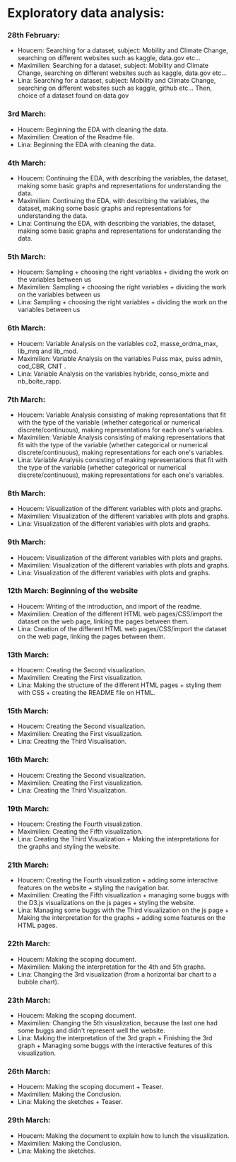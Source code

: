 # Exploratory data analysis:
 
### 28th February:
- Houcem: Searching for a dataset, subject: Mobility and Climate Change, searching on different websites such as kaggle, data.gov etc...
- Maximilien: Searching for a dataset, subject: Mobility and Climate Change, searching on different websites such as kaggle, data.gov etc...
- Lina: Searching for a dataset, subject: Mobility and Climate Change, searching on different websites such as kaggle, github etc...
Then, choice of a dataset found on data.gov
 
### 3rd March:
 
- Houcem: Beginning the EDA with cleaning the data.
- Maximilien: Creation of the Readme file.
- Lina: Beginning the EDA with cleaning the data.
 
### 4th March:
 
- Houcem: Continuing the EDA, with describing the variables, the dataset, making some basic graphs and representations for understanding the data.
- Maximilien: Continuing the EDA, with describing the variables, the dataset, making some basic graphs and representations for understanding the data.
- Lina: Continuing the EDA, with describing the variables, the dataset, making some basic graphs and representations for understanding the data.
 
### 5th March:
 
- Houcem: Sampling + choosing the right variables + dividing the work on the variables between us
- Maximilien: Sampling + choosing the right variables + dividing the work on the variables between us
- Lina: Sampling + choosing the right variables + dividing the work on the variables between us
 
### 6th March:
 
- Houcem: Variable Analysis on the variables co2, masse_ordma_max, lib_mrq and lib_mod.
- Maximilien: Variable Analysis on the variables Puiss max, puiss admin, cod_CBR, CNIT .
- Lina: Variable Analysis on the variables hybride, conso_mixte and nb_boite_rapp.
 
### 7th March:
 
- Houcem: Variable Analysis consisting of making representations that fit with the type of the variable (whether categorical or numerical discrete/continuous), making representations for each one's variables.
- Maximilien: Variable Analysis consisting of making representations that fit with the type of the variable (whether categorical or numerical discrete/continuous), making representations for each one's variables.
- Lina: Variable Analysis consisting of making representations that fit with the type of the variable (whether categorical or numerical discrete/continuous), making representations for each one's variables.
 
### 8th March:
 
- Houcem: Visualization of the different variables with plots and graphs.
- Maximilien: Visualization of the different variables with plots and graphs.
- Lina: Visualization of the different variables with plots and graphs.
 
### 9th March:
 
- Houcem: Visualization of the different variables with plots and graphs.
- Maximilien: Visualization of the different variables with plots and graphs.
- Lina: Visualization of the different variables with plots and graphs.
 
### 12th March: Beginning of the website
 
- Houcem: Writing of the introduction, and import of the readme.
- Maximilien: Creation of the different HTML web pages/CSS/import the dataset on the web page, linking the pages between them.
- Lina: Creation of the different HTML web pages/CSS/import the dataset on the web page, linking the pages between them.
 
### 13th March:
 
- Houcem: Creating the Second visualization.
- Maximilien: Creating the First visualization.
- Lina: Making the structure of the different HTML pages + styling them with CSS + creating the README file on HTML.
 
### 15th March:
 
- Houcem: Creating the Second visualization.
- Maximilien: Creating the First visualization.
- Lina: Creating the Third Visualisation.
 
### 16th March:
 
- Houcem: Creating the Second visualization.
- Maximilien: Creating the First visualization.
- Lina: Creating the Third Visualization.
 
### 19th March:
 
- Houcem: Creating the Fourth visualization.
- Maximilien: Creating the Fifth visualization.
- Lina: Creating the Third Visualization + Making the interpretations for the graphs and styling the website.
 
### 21th March:
 
- Houcem: Creating the Fourth visualization + adding some interactive features on the website + styling the navigation bar.
- Maximilien: Creating the Fifth visualization + managing some buggs with the D3.js visualizations on the js pages + styling the website.
- Lina: Managing some buggs with the Third visualization on the js page + Making the interpretation for the graphs + adding some features on the HTML pages.
 
### 22th March:
 
- Houcem: Making the scoping document.
- Maximilien: Making the interpretation for the 4th and 5th graphs.
- Lina: Changing the 3rd visualization (from a horizontal bar chart to a bubble chart).
 
### 23th March:
 
- Houcem: Making the scoping document.
- Maximilien: Changing the 5th visualization, because the last one had some buggs and didn't represent well the website.
- Lina: Making the interpretation of the 3rd graph + Finishing the 3rd graph + Managing some buggs with the interactive features of this visualization.
 
### 26th March:
 
- Houcem: Making the scoping document + Teaser.
- Maximilien: Making the Conclusion.
- Lina: Making the sketches + Teaser.
 
### 29th March:
 
- Houcem: Making the document to explain how to lunch the visualization.
- Maximilien: Making the Conclusion.
- Lina: Making the sketches.
 
